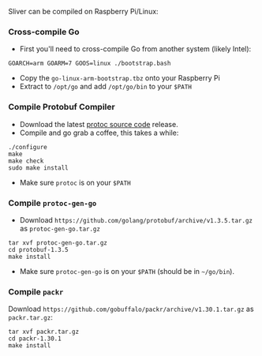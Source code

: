 Sliver can be compiled on Raspberry Pi/Linux:


### Cross-compile Go

* First you'll need to cross-compile Go from another system (likely Intel):

```
GOARCH=arm GOARM=7 GOOS=linux ./bootstrap.bash
```

* Copy the `go-linux-arm-bootstrap.tbz` onto your Raspberry Pi
* Extract to `/opt/go` and add `/opt/go/bin` to your `$PATH`

### Compile Protobuf Compiler

* Download the latest [protoc source code](https://github.com/protocolbuffers/protobuf/releases) release.
* Compile and go grab a coffee, this takes a while:

```
./configure
make
make check
sudo make install
```

* Make sure `protoc` is on your `$PATH`

### Compile `protoc-gen-go`

* Download `https://github.com/golang/protobuf/archive/v1.3.5.tar.gz` as `protoc-gen-go.tar.gz`

```
tar xvf protoc-gen-go.tar.gz
cd protobuf-1.3.5
make install
```

* Make sure `protoc-gen-go` is on your `$PATH` (should be in `~/go/bin`).

### Compile `packr`

Download `https://github.com/gobuffalo/packr/archive/v1.30.1.tar.gz` as `packr.tar.gz`:

```
tar xvf packr.tar.gz
cd packr-1.30.1
make install
```

